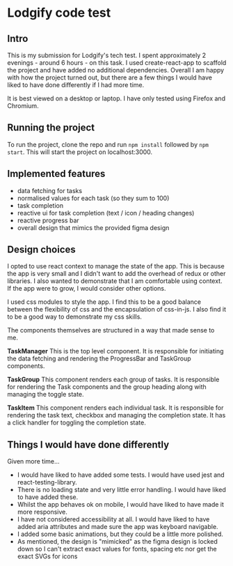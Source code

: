 # Lodgify code test

## Intro

This is my submission for Lodgify's tech test. I spent approximately 2 evenings - around 6 hours - on this task. I used create-react-app to scaffold the project and have added no additional dependencies. Overall I am happy with how the project turned out, but there are a few things I would have liked to have done differently if I had more time.

It is best viewed on a desktop or laptop. I have only tested using Firefox and Chromium.

## Running the project

To run the project, clone the repo and run `npm install` followed by `npm start`. This will start the project on localhost:3000.

## Implemented features

- data fetching for tasks
- normalised values for each task (so they sum to 100)
- task completion
- reactive ui for task completion (text / icon / heading changes)
- reactive progress bar
- overall design that mimics the provided figma design

## Design choices

I opted to use react context to manage the state of the app. This is because the app is very small and I didn't want to add the overhead of redux or other libraries. I also wanted to demonstrate that I am comfortable using context. If the app were to grow, I would consider other options.

I used css modules to style the app. I find this to be a good balance between the flexibility of css and the encapsulation of css-in-js. I also find it to be a good way to demonstrate my css skills.

The components themselves are structured in a way that made sense to me.

**TaskManager**
This is the top level component. It is responsible for initiating the data fetching and rendering the ProgressBar and TaskGroup components. 

**TaskGroup**
This component renders each group of tasks. It is responsible for rendering the Task components and the group heading along with managing the toggle state. 

**TaskItem**
This component renders each individual task. It is responsible for rendering the task text, checkbox and managing the completion state. It has a click handler for toggling the completion state.

## Things I would have done differently

Given more time...

- I would have liked to have added some tests. I would have used jest and react-testing-library.
- There is no loading state and very little error handling. I would have liked to have added these.
- Whilst the app behaves ok on mobile, I would have liked to have made it more responsive.
- I have not considered accessibility at all. I would have liked to have added aria attributes and made sure the app was keyboard navigable.
- I added some basic animations, but they could be a little more polished.
- As mentioned, the design is "mimicked" as the figma design is locked down so I can't extract exact values for fonts, spacing etc nor get the exact SVGs for icons
